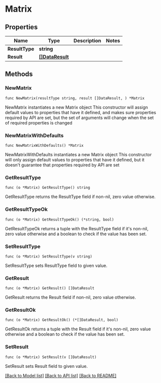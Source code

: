 # Matrix

## Properties

Name | Type | Description | Notes
------------ | ------------- | ------------- | -------------
**ResultType** | **string** |  | 
**Result** | [**[]DataResult**](DataResult.md) |  | 

## Methods

### NewMatrix

`func NewMatrix(resultType string, result []DataResult, ) *Matrix`

NewMatrix instantiates a new Matrix object
This constructor will assign default values to properties that have it defined,
and makes sure properties required by API are set, but the set of arguments
will change when the set of required properties is changed

### NewMatrixWithDefaults

`func NewMatrixWithDefaults() *Matrix`

NewMatrixWithDefaults instantiates a new Matrix object
This constructor will only assign default values to properties that have it defined,
but it doesn't guarantee that properties required by API are set

### GetResultType

`func (o *Matrix) GetResultType() string`

GetResultType returns the ResultType field if non-nil, zero value otherwise.

### GetResultTypeOk

`func (o *Matrix) GetResultTypeOk() (*string, bool)`

GetResultTypeOk returns a tuple with the ResultType field if it's non-nil, zero value otherwise
and a boolean to check if the value has been set.

### SetResultType

`func (o *Matrix) SetResultType(v string)`

SetResultType sets ResultType field to given value.


### GetResult

`func (o *Matrix) GetResult() []DataResult`

GetResult returns the Result field if non-nil, zero value otherwise.

### GetResultOk

`func (o *Matrix) GetResultOk() (*[]DataResult, bool)`

GetResultOk returns a tuple with the Result field if it's non-nil, zero value otherwise
and a boolean to check if the value has been set.

### SetResult

`func (o *Matrix) SetResult(v []DataResult)`

SetResult sets Result field to given value.



[[Back to Model list]](../README.md#documentation-for-models) [[Back to API list]](../README.md#documentation-for-api-endpoints) [[Back to README]](../README.md)


